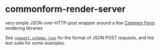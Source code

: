 # commonform-render-server

very simple JSON-over-HTTP-post wrapper around a few [Common Form](https://github.com/commonform) rendering libraries

See [`request.schema.json`](./request.schema.json) for the format of JSON POST requests, and the test suite for some examples.
